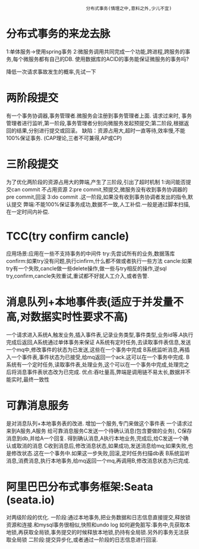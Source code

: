                                   分布式事务(情理之中,意料之外,少儿不宜)

# 分布式事务的来龙去脉
1:单体服务->使用spring事务
2:微服务调用共同完成一个功能,跨进程,跨服务的事务,每个微服务都有自己的DB.
  使用数据库的ACID的事务能保证微服务的事务吗?

降低一次请求事故发生的概率,先试一下
  
# 两阶段提交
 有一个事务协调器,事务管理者.微服务会注册到事务管理者上面.
 请求过来时, 事务管理者进行监听,第一阶段,事务管理者分别向微服务发起预提交;第二阶段,根据返回的结果,分别进行提交或回滚。
 缺陷：资源占用大,超时一直等待,效率慢,不能100%保证事务.  (CAP理论,三者不可兼得,AP或CP)
 
# 三阶段提交
为了优化两阶段的资源占用大的弊端,产生了三阶段,引出了超时机制
1:询问能否提交can commit  不占用资源
2:pre commit,预提交,微服务没有收到事务协调器的pre commit,回滚
3:do commit .这一阶段,如果没有收到事务协调者发出的指令,默认提交
弊端:不能100%保证事务成功,数据不一致,人工补偿.一般是通过脚本扫描,在一定时间内补偿.

# TCC(try confirm cancle)   
应用场景:应用在一些不支持事务的中间件
try:先尝试所有的业务,数据落库
confirm:如果try没有问题,执行cinfirm,什么都不做或者执行一些方法
cancle:如果try有一个失败,cancle做一些delete操作,做一些与try相反的操作,逆sql
 try,confirm,cancle失败重试,重试都不好就人工介入,或者告警.

# 消息队列+本地事件表(适应于并发量不高,对数据实时性要求不高)
一个请求进入系统A,触发业务,插入事件表,记录业务类型,事件类型,业务id等.A执行完成后返回,A系统通过单体事务来保证
A系统有定时任务,去读取事件表信息,发送一个mq中,修改事件的状态为已发送,这些在一个事务中完成
B系统监听消息,再插入一个事件表,事件状态为已接受,给mq返回一个ack.这可以在一个事务中完成.
B系统有一个定时任务,读取事件表,处理业务,这个可以在一个事务中完成,处理完之后将消息事件表状态改为已完成.
优点:吞吐量高,弊端是调用链不易太长,数据并不能实时,最终一致性

# 可靠消息服务
是对消息队列+本地事务表的改进. 增加一个服务,专门来做这个事件表
一个请求过来到A服务,A服务 给可靠消息服务C发送一个待确认消息(包含要做的业务), C保存消息到db,并给A一个回复.
得到确认消息,A执行本地业务,完成后,给C发送一个确认或取消的消息
C收到消息后,修改消息状态,如果成功,发送消息给mq;如果失败,也是修改状态.这在一个事务中.如果这一步失败,回滚,定时任务扫描db表
B系统监听消息,消费消息,执行本地事务,给mq返回一个mq,再调用B,修改消息状态为已完成.

# 阿里巴巴分布式事务框架:Seata (seata.io)
 对两级阶段的优化.
 一阶段:通过本地事务,把业务数据和日志信息直接提交,释放锁资源和连接.和mysql事务很相似,快照和undo log
     如何避免脏写:事务中,先获取本地锁,再获取全局锁,事务提交的时候释放本地锁,扔持有全局锁.另外的事务无法获取全局锁
 二阶段:提交异步化,或者通过一阶段的日志信息进行回滚.

#





